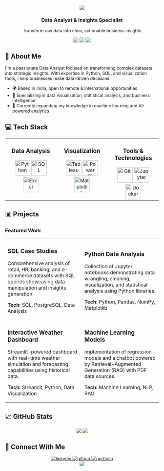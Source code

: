 <div align="center">
  <img src="https://capsule-render.vercel.app/api?type=waving&color=0:3776AB,100:217346&height=200&section=header&text=Arjun%20Kumar&fontSize=60&fontColor=white&animation=fadeIn" />
  
  <h3 align="center">Data Analyst & Insights Specialist</h3>
  
  <p>Transform raw data into clear, actionable business insights</p>

  <div>
    <a href="https://www.linkedin.com/in/arjun-analytics/"><img src="https://img.shields.io/badge/LinkedIn-0077B5?style=for-the-badge&logo=linkedin&logoColor=white"/></a>
    <a href="mailto:arjunkguru2969@gmail.com"><img src="https://img.shields.io/badge/Email-D14836?style=for-the-badge&logo=gmail&logoColor=white"/></a>
    <a href="https://my-data-story.lovable.app"><img src="https://img.shields.io/badge/Portfolio-4285F4?style=for-the-badge&logo=google-chrome&logoColor=white"/></a>
  </div>
</div>

## 🚀 About Me

I'm a passionate Data Analyst focused on transforming complex datasets into strategic insights. With expertise in Python, SQL, and visualization tools, I help businesses make data-driven decisions.

- 🌍 Based in India, open to remote & international opportunities
- 💼 Specializing in data visualization, statistical analysis, and business intelligence
- 🌱 Currently expanding my knowledge in machine learning and AI-powered analytics

## 💻 Tech Stack

<div align="center">
  <table>
    <tr>
      <td valign="top" width="33%">
        <h3 align="center">Data Analysis</h3>
        <div align="center">
          <img src="https://profilinator.rishav.dev/skills-assets/python-original.svg" alt="Python" height="50" />
          <img src="https://profilinator.rishav.dev/skills-assets/postgresql-original-wordmark.svg" alt="SQL" height="50" />
          <img src="https://www.svgrepo.com/show/303229/microsoft-excel-2013-logo.svg" alt="Excel" height="50" />
        </div>
      </td>
      <td valign="top" width="33%">
        <h3 align="center">Visualization</h3>
        <div align="center">
          <img src="https://www.vectorlogo.zone/logos/tableau/tableau-icon.svg" alt="Tableau" height="50" />
          <img src="https://www.vectorlogo.zone/logos/microsoft_powerbi/microsoft_powerbi-icon.svg" alt="Power BI" height="50" />
          <img src="https://matplotlib.org/stable/_images/sphx_glr_logos2_003.png" alt="Matplotlib" height="50" width="50" />
        </div>
      </td>
      <td valign="top" width="33%">
        <h3 align="center">Tools & Technologies</h3>
        <div align="center">
          <img src="https://profilinator.rishav.dev/skills-assets/git-scm-icon.svg" alt="Git" height="50" />
          <img src="https://cdn.jsdelivr.net/gh/devicons/devicon/icons/jupyter/jupyter-original-wordmark.svg" alt="Jupyter" height="50" />
          <img src="https://profilinator.rishav.dev/skills-assets/docker-original-wordmark.svg" alt="Docker" height="50" />
        </div>
      </td>
    </tr>
  </table>
</div>

## 📊 Projects

### Featured Work

<table>
  <tr>
    <td width="50%">
      <h3>SQL Case Studies</h3>
      <p>Comprehensive analysis of retail, HR, banking, and e-commerce datasets with SQL queries showcasing data manipulation and insights generation.</p>
      <p><strong>Tech:</strong> SQL, PostgreSQL, Data Analysis</p>
    </td>
    <td width="50%">
      <h3>Python Data Analysis</h3>
      <p>Collection of Jupyter notebooks demonstrating data wrangling, cleaning, visualization, and statistical analysis using Python libraries.</p>
      <p><strong>Tech:</strong> Python, Pandas, NumPy, Matplotlib</p>
    </td>
  </tr>
  <tr>
    <td width="50%">
      <h3>Interactive Weather Dashboard</h3>
      <p>Streamlit-powered dashboard with real-time weather simulation and forecasting capabilities using historical data.</p>
      <p><strong>Tech:</strong> Streamlit, Python, Data Visualization</p>
    </td>
    <td width="50%">
      <h3>Machine Learning Models</h3>
      <p>Implementation of regression models and a chatbot powered by Retrieval-Augmented Generation (RAG) with PDF data sources.</p>
      <p><strong>Tech:</strong> Machine Learning, NLP, RAG</p>
    </td>
  </tr>
</table>

## 📈 GitHub Stats

<div align="center">
  <img src="https://github-readme-stats.vercel.app/api?username=arjun9669&show_icons=true&count_private=true&hide_border=true&theme=react" />
  <img src="https://github-readme-streak-stats.herokuapp.com/?user=arjun9669&hide_border=true&theme=react" />
</div>

## 🔗 Connect With Me

<div align="center">
  <a href="https://www.linkedin.com/in/arjun-analytics/" target="_blank">
    <img src="https://img.shields.io/badge/linkedin-%231E77B5.svg?&style=for-the-badge&logo=linkedin&logoColor=white" alt="linkedin" />
  </a>
  <a href="https://github.com/arjun9669" target="_blank">
    <img src="https://img.shields.io/badge/github-%2324292e.svg?&style=for-the-badge&logo=github&logoColor=white" alt="github" />
  </a>
  <a href="https://my-data-story.lovable.app" target="_blank">
    <img src="https://img.shields.io/badge/portfolio-%23000000.svg?&style=for-the-badge&logo=notion&logoColor=white" alt="portfolio" />
  </a>
</div>

<div align="center">
  <img src="https://capsule-render.vercel.app/api?type=waving&color=gradient&height=100&section=footer" />
</div>
